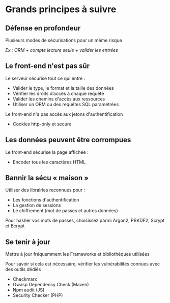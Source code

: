 # Grands principes à suivre

## Défense en profondeur
Plusieurs modes de sécurisations pour un même risque

*Ex : ORM + compte lecture seule + valider les entrées*

## Le front-end n'est pas sûr
Le serveur sécurise tout ce qui entre :
* Valider le type, le format et la taille des données
* Vérifier les droits d’accès à chaque requête
* Valider les chemins d'accès aux ressources
* Utiliser un ORM ou des requêtes SQL paramétrées

Le front-end n'a pas accès aux jetons d'authentification
* Cookies http-only et secure

## Les données peuvent être corrompues
Le front-end sécurise la page affichée :
* Encoder tous les caractères HTML

## Bannir la sécu « maison »
Utiliser des librairies reconnues pour :
* Les fonctions d'authentification
* La gestion de sessions
* Le chiffrement (mot de passes et autres données)

Pour hasher vos mots de passes, choisissez parmi Argon2, PBKDF2, Scrypt et Bcrypt

## Se tenir à jour
Mettre à jour fréquemment les Frameworks et bibliothèques utilisées

Pour savoir si cela est nécessaire, vérifier les vulnérabilités connues avec des outils dédiés
   * Checkmarx
   * Owasp Dependency Check (Maven)
   * Npm audit (JS)
   * Security Checker (PHP)

